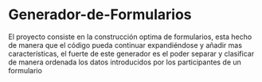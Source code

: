 # Generador-de-Formularios

El proyecto consiste en la construcción optima de formularios, esta hecho de manera que el código pueda continuar expandiéndose y añadir mas características, el fuerte de este generador es el poder separar y clasificar de manera ordenada los datos introducidos por los participantes de un formulario
